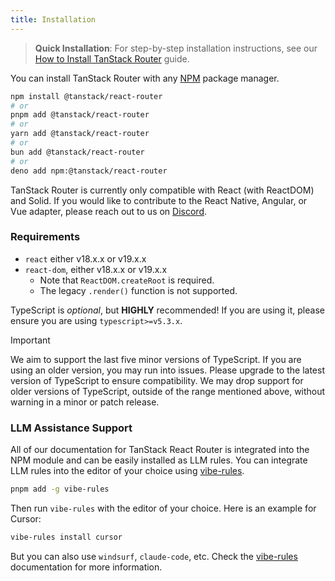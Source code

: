 ```yaml
---
title: Installation
---
```


> **Quick Installation**: For step-by-step installation instructions, see our [How to Install TanStack Router](./how-to/install.md) guide.

You can install TanStack Router with any [NPM](https://npmjs.com) package manager.

```sh
npm install @tanstack/react-router
# or
pnpm add @tanstack/react-router
# or
yarn add @tanstack/react-router
# or
bun add @tanstack/react-router
# or
deno add npm:@tanstack/react-router
```

TanStack Router is currently only compatible with React (with ReactDOM) and Solid. If you would like to contribute to the React Native, Angular, or Vue adapter, please reach out to us on [Discord](https://tlinz.com/discord).

### Requirements

[//]: # 'Requirements'

- `react` either v18.x.x or v19.x.x
- `react-dom`, either v18.x.x or v19.x.x
  - Note that `ReactDOM.createRoot` is required.
  - The legacy `.render()` function is not supported.

[//]: # 'Requirements'

TypeScript is _optional_, but **HIGHLY** recommended! If you are using it, please ensure you are using `typescript>=v5.3.x`.

> [!IMPORTANT]
> We aim to support the last five minor versions of TypeScript. If you are using an older version, you may run into issues. Please upgrade to the latest version of TypeScript to ensure compatibility. We may drop support for older versions of TypeScript, outside of the range mentioned above, without warning in a minor or patch release.

### LLM Assistance Support

All of our documentation for TanStack React Router is integrated into the NPM module and can be easily installed as LLM rules. You can integrate LLM rules into the editor of your choice using [vibe-rules](https://www.npmjs.com/package/vibe-rules).

```bash
pnpm add -g vibe-rules
```

Then run `vibe-rules` with the editor of your choice. Here is an example for Cursor:

```bash
vibe-rules install cursor
```

But you can also use `windsurf`, `claude-code`, etc. Check the [vibe-rules](https://www.npmjs.com/package/vibe-rules) documentation for more information.

